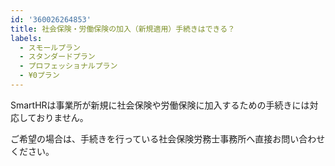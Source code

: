 ```yaml
---
id: '360026264853'
title: 社会保険・労働保険の加入（新規適用）手続きはできる？
labels:
  - スモールプラン
  - スタンダードプラン
  - プロフェッショナルプラン
  - ¥0プラン
---
```

SmartHRは事業所が新規に社会保険や労働保険に加入するための手続きには対応しておりません。

ご希望の場合は、手続きを行っている社会保険労務士事務所へ直接お問い合わせください。
